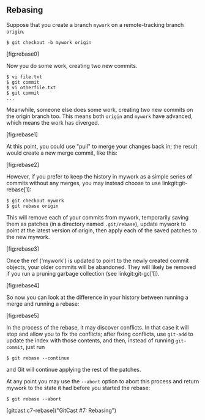 ## Rebasing ##

Suppose that you create a branch `mywork` on a remote-tracking branch
`origin`.

    $ git checkout -b mywork origin

[fig:rebase0]

Now you do some work, creating two new commits.

    $ vi file.txt
    $ git commit
    $ vi otherfile.txt
    $ git commit
    ...
    
Meanwhile, someone else does some work, creating two new commits on
the origin branch too. This means both `origin` and `mywork` have
advanced, which means the work has diverged.

[fig:rebase1]

At this point, you could use "pull" to merge your changes back in;
the result would create a new merge commit, like this:

[fig:rebase2]

However, if you prefer to keep the history in mywork as a simple
series of commits without any merges, you may instead choose to use
linkgit:git-rebase[1]:

    $ git checkout mywork
    $ git rebase origin

This will remove each of your commits from mywork, temporarily saving
them as patches (in a directory named `.git/rebase`), update mywork to
point at the latest version of origin, then apply each of the saved
patches to the new mywork.  

[fig:rebase3]

Once the ref ('mywork') is updated to point to the newly created commit 
objects, your older commits will be abandoned.  They will likely be
removed if you run a pruning garbage collection (see linkgit:git-gc[1]).

[fig:rebase4]

So now you can look at the difference in your history between running a merge
and running a rebase:

[fig:rebase5]

In the process of the rebase, it may discover conflicts.  In that case
it will stop and allow you to fix the conflicts; after fixing
conflicts, use `git-add` to update the index with those contents, and
then, instead of running `git-commit`, just run

    $ git rebase --continue

and Git will continue applying the rest of the patches.

At any point you may use the `--abort` option to abort this process and
return mywork to the state it had before you started the rebase:

    $ git rebase --abort

[gitcast:c7-rebase]("GitCast #7: Rebasing")
